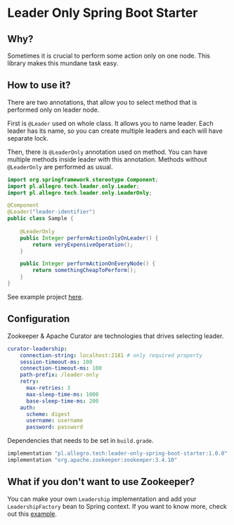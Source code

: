 # Leader Only Spring Boot Starter

## Why?

Sometimes it is crucial to perform some action only on one node. 
This library makes this mundane task easy. 

## How to use it?

There are two annotations, that allow you to select method
that is performed only on leader node.

First is `@Leader` used on whole class. It allows you to name
leader. Each leader has its name, so you can create multiple leaders
and each will have separate lock.

Then, there is `@LeaderOnly` annotation used on method. You can have
multiple methods inside leader with this annotation. Methods without
`@LeaderOnly` are performed as usual.

```java
import org.springframework.stereotype.Component;
import pl.allegro.tech.leader.only.Leader;
import pl.allegro.tech.leader.only.LeaderOnly;

@Component
@Leader("leader-identifier")
public class Sample {
    
    @LeaderOnly
    public Integer performActionOnlyOnLeader() {
        return veryExpensiveOperation();
    }

    public Integer performActionOnEveryNode() {
        return somethingCheapToPerform();
    }
}
``` 

See example project [here](./leader-example).

## Configuration

Zookeeper & Apache Curator are technologies that drives selecting leader.

```yaml
curator-leadership:
    connection-string: localhost:2181 # only required property
    session-timeout-ms: 100
    connection-timeout-ms: 100
    path-prefix: /leader-only
    retry:
      max-retries: 3
      max-sleep-time-ms: 1000
      base-sleep-time-ms: 200
    auth:
      scheme: digest
      username: username
      password: password
```

Dependencies that needs to be set in `build.grade`.

```groovy
implementation "pl.allegro.tech:leader-only-spring-boot-starter:1.0.0"
implementation "org.apache.zookeeper:zookeeper:3.4.10" 
```

## What if you don't want to use Zookeeper?

You can make your own `Leadership` implementation and add your `LeadershipFactory` bean to Spring context.
If you want to know more, check out this [example](src/test/java/pl/allegro/tech/leader/only/LeaderOnlyTest.java).